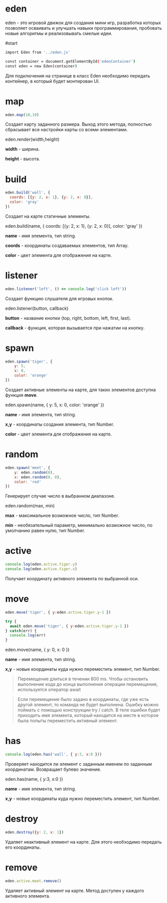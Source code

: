 # eden
eden - это игровой движок для создания мини игр, разработка которых позволяет осваивать и улучшать навыки программирования, пробовать новые алгоритмы и реализовывать смелые идеи.

#start
```bash
import Eden from '../eden.js'

const container = document.getElementById('edenContainer')
const eden = new Eden(container)
```
Для подключения на странице в класс Eden необходимо передать контейнер, в который будет монтирован UI.

# map
```js
eden.map(10,10)
```
Создает карту заданного размера. Выход этого метода, полностью сбрасывает все настройки карты со всеми элементами.

eden.render(width,height)

**width** - ширина.

**height** - высота.

# build
```js
eden.build('wall', {
  coords: [{y: 2, x: 1}, {y: 2, x: 0}],
  color: 'gray'
})
```
Создает на карте статичные элементы.

eden.build(name, {
coords: [{y: 2, x: 1}, {y: 2, x: 0}],
color: 'gray'
})

**name** -  имя элемента, тип string.

**coords** - координаты создаваемых элементов, тип Array.

**color** - цвет элемента для отображения на карте.


# listener
```js
eden.listener('left', () => console.log('click left'))
```
Создает функцию слушателя для игровых кнопок.

eden.listener(button, callback)

**button** - название кнопки (top, right, bottom, left, first, last).

**callback** - функция, которая вызывается при нажатии на кнопку.

# spawn
```js
eden.spawn('tiger', {
    y: 5,
    x: 0,
    color: 'orange'
})
```
Создает активные элементы на карте, для таких элементов доступна функция **move**.

eden.spawn(name, { y: 5, x: 0, color: 'orange' })

**name** - имя элемента, тип string.

**x,y** - координаты создания элемента, тип Number.

**color** - цвет элемента для отображения на карте.


# random
```js
eden.spawn('meet', {
    y: eden.random(8),
    x: eden.random(8, 0),
    color: 'red'
})
```
Генерирует случае число в выбранном диапазоне.

eden.random(max, min)

**max** - максимальное возможное число, тип Number.

**min** - необязательный параметр, минимально возможное число, по умолчанию равен нулю, тип Number.

# active
```js
console.log(eden.active.tiger.y)
console.log(eden.active.tiger.x)
```
Получает координату активного элемента по выбранной оси.

# move

```js
eden.move('tiger', { y:eden.active.tiger.y-1 })
```

```js
try {
  await eden.move('tiger', { y:eden.active.tiger.y-1 })
} catch(err) {
  console.log(err)
}
```
eden.move(name, { y: 0, x: 0 })

**name** - имя элемента, тип string.

**x,y** - новые координаты куда нужно переместить элемент, тип Number.


> Перемещение длиться в течении 800 ms. Чтобы остановить выполнение кода до конца выполнения операции перемещения, используется оператор await

> Если перемещение было задано в координаты, где уже есть другой элемент, то команда не будет выполнена. Ошибку можно поймать с помощью конструкции try / catch. В теле ошибки будет приходить имя элемента, который находится на месте в которое была попыты переместить иктивный элемент.


# has

```js
console.log(eden.has('wall', { y:3, x:0 }))
```
Проверяет находится ли элемент с заданным именем по заданным координатам. Возвращает булево значение.

eden.has(name, { y:3, x:0 })

**name** - имя элемента, тип string.

**x,y** - новые координаты куда нужно переместить элемент, тип Number.

# destroy
```js
eden.destroy({y: 2, x: 1})
```
Удаляет неактивный элемент на карте. Для этого необходимо передать его координаты.

# remove
```js
eden.active.meet.remove()
```
Удаляет активный элемент на карте. Метод доступен у каждого активного элемента.
